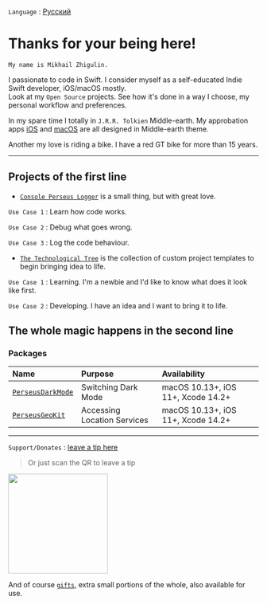 `Language` : [Русский](/README_RU.md)

# Thanks for your being here!

`My name is Mikhail Zhigulin.` 

I passionate to code in Swift. I consider myself as a self-educated Indie Swift developer, iOS/macOS mostly.</br>
Look at my `Open Source` projects. See how it's done in a way I choose, my personal workflow and preferences.</br>

In my spare time I totally in `J.R.R. Tolkien` Middle-earth.
My approbation apps [iOS](https://github.com/perseusrealdeal/TheOneRing) and [macOS](https://github.com/perseusrealdeal/Arkenstone) are all designed in Middle-earth theme.

Another my love is riding a bike. I have a red GT bike for more than 15 years.

---

## Projects of the first line

- [`Console Perseus Logger`](https://github.com/perseusrealdeal/ConsolePerseusLogger) is a small thing, but with great love.

`Use Case 1` : Learn how code works.

`Use Case 2` : Debug what goes wrong.

`Use Case 3` : Log the code behaviour.

- [`The Technological Tree`](https://github.com/perseusrealdeal/TheTechnologicalTree) is the collection of custom project templates to begin bringing idea to life.

`Use Case 1` : Learning. I'm a newbie and I'd like to know what does it look like first.

`Use Case 2` : Developing. I have an idea and I want to bring it to life.

## The whole magic happens in the second line

### Packages

| Name                                                                     | Purpose                     | Availability                       |
|:-------------------------------------------------------------------------|:----------------------------|:-----------------------------------|
| [`PerseusDarkMode`](https://github.com/perseusrealdeal/PerseusDarkMode)  | Switching Dark Mode         | macOS 10.13+, iOS 11+, Xcode 14.2+ |
| [`PerseusGeoKit`](https://github.com/perseusrealdeal/PerseusGeoKit)      | Accessing Location Services | macOS 10.13+, iOS 11+, Xcode 14.2+ |

---

`Support/Donates` : [leave a tip here](https://spasibomir.ru/pay/18822)

> Or just scan the QR to leave a tip

<a href="https://spasibomir.ru/pay/18822"><img src="https://spasibomir.ru/user/qr-code/19/18822.png?v=4" width="200" style="max-width: 100%;"/></a>

<!--

> Coffee for a good time, also :)

<a href="https://www.buymeacoffee.com/perseusrealdeal"><img src="https://img.buymeacoffee.com/button-api/?text=Сoffee&emoji=&slug=perseusrealdeal&button_colour=000000&font_colour=ffffff&outline_colour=ffffff&coffee_colour=FFDD00" /></a>

-->

And of course [`gifts`](/GIFTS.md), extra small portions of the whole, also available for use.
